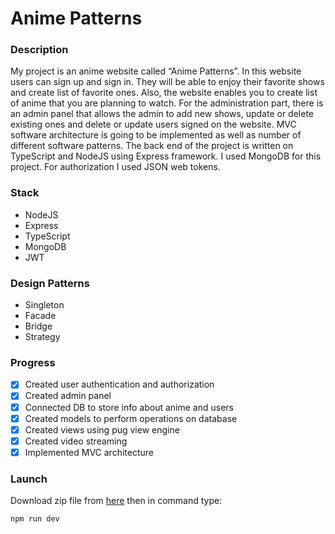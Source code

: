 # Anime Patterns

### Description
My project is an anime website called “Anime Patterns”. In this website users can sign up and sign in. They will be able to enjoy their favorite shows and create list of favorite ones. Also, the website enables you to create list of anime that you are planning to watch. For the administration part, there is an admin panel that allows the admin to add new shows, update or delete existing ones and delete or update users signed on the website. MVC software architecture is going to be implemented as well as number of different software patterns. The back end of the project is written on TypeScript and NodeJS using Express framework. I used MongoDB for this project. For authorization I used JSON web tokens.

### Stack
* NodeJS
* Express
* TypeScript
* MongoDB
* JWT

### Design Patterns
* Singleton
* Facade
* Bridge
* Strategy

### Progress
* [x] Created user authentication and authorization
* [x] Created admin panel
* [x] Connected DB to store info about anime and users
* [x] Created models to perform operations on database
* [x] Created views using pug view engine 
* [x] Created video streaming
* [x] Implemented MVC architecture

### Launch
Download zip file from [here](https://drive.google.com/file/d/1D2BUFh-q1OAx4-WhpIv6bX-0P5IF_q2B/view?usp=share_link) then in command type:
```
npm run dev
```